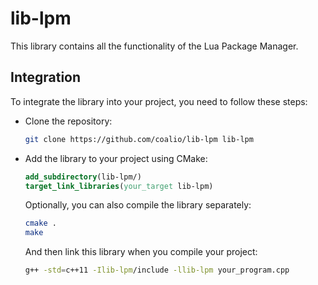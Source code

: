 # lib-lpm

This library contains all the functionality of the Lua Package Manager.

## Integration

To integrate the library into your project, you need to follow these steps:

-   Clone the repository:
    ```bash
    git clone https://github.com/coalio/lib-lpm lib-lpm
    ```
-   Add the library to your project using CMake:

    ```cmake
    add_subdirectory(lib-lpm/)
    target_link_libraries(your_target lib-lpm)
    ```

    Optionally, you can also compile the library separately:

    ```bash
    cmake .
    make
    ```

    And then link this library when you compile your project:

    ```bash
    g++ -std=c++11 -Ilib-lpm/include -llib-lpm your_program.cpp
    ```
